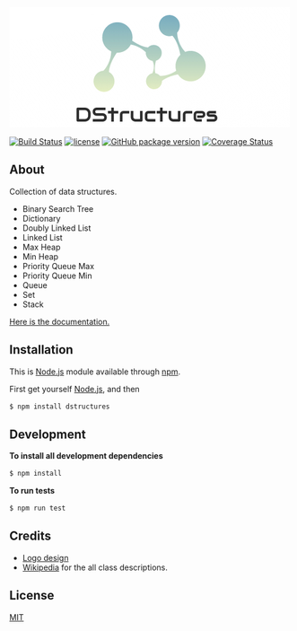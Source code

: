 ![](https://raw.githubusercontent.com/DNonov/DStructures/master/images/logo.jpg)

[![Build Status](https://travis-ci.org/DNonov/DStructures.svg?branch=master)](https://travis-ci.org/DNonov/DStructures) [![license](https://img.shields.io/github/license/DNonov/Dstructures.svg)](./LICENSE) [![GitHub package version](https://img.shields.io/github/package-json/v/DNonov/Dstructures.svg)](./package.json) [![Coverage Status](https://coveralls.io/repos/github/DNonov/data-structures-lib/badge.svg?branch=master)](https://coveralls.io/github/DNonov/data-structures-lib?branch=master)



## About
Collection of data structures.

* Binary Search Tree
* Dictionary
* Doubly Linked List
* Linked List
* Max Heap
* Min Heap
* Priority Queue Max
* Priority Queue Min
* Queue
* Set
* Stack

[Here is the documentation.](https://dnonov.github.io/DStructures/)

## Installation
This is [Node.js](https://nodejs.org/en/) module available through [npm](https://www.npmjs.com/).

First get yourself [Node.js](https://nodejs.org/en/download), and then

```bash
$ npm install dstructures
```

## Development

**To install all development dependencies**

```bash
$ npm install
```

**To run tests**
```bash
$ npm run test
```

## Credits
* [Logo design](https://www.designevo.com/)
* [Wikipedia](https://en.wikipedia.org/wiki/Main_Page) for the all class descriptions.

## License
[MIT](./LICENSE)